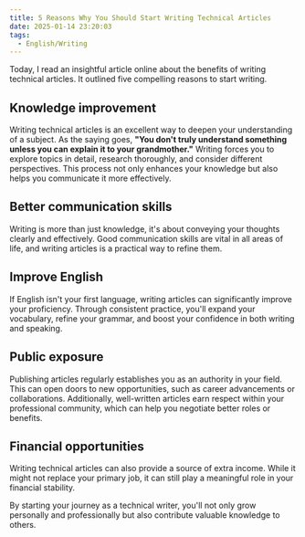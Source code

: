 ```yaml
---
title: 5 Reasons Why You Should Start Writing Technical Articles
date: 2025-01-14 23:20:03
tags:
  - English/Writing
---
```

Today, I read an insightful article online about the benefits of writing technical articles. It outlined five compelling reasons to start writing.

## Knowledge improvement

Writing technical articles is an excellent way to deepen your understanding of a subject. As the saying goes, **"You don't truly understand something unless you can explain it to your grandmother."** Writing forces you to explore topics in detail, research thoroughly, and consider different perspectives. This process not only enhances your knowledge but also helps you communicate it more effectively.

## Better communication skills

Writing is more than just knowledge, it's about conveying your thoughts clearly and effectively. Good communication skills are vital in all areas of life, and writing articles is a practical way to refine them.

## Improve English

If English isn't your first language, writing articles can significantly improve your proficiency. Through consistent practice, you'll expand your vocabulary, refine your grammar, and boost your confidence in both writing and speaking.

## Public exposure

Publishing articles regularly establishes you as an authority in your field. This can open doors to new opportunities, such as career advancements or collaborations. Additionally, well-written articles earn respect within your professional community, which can help you negotiate better roles or benefits.

## Financial opportunities

Writing technical articles can also provide a source of extra income. While it might not replace your primary job, it can still play a meaningful role in your financial stability.

By starting your journey as a technical writer, you'll not only grow personally and professionally but also contribute valuable knowledge to others.
